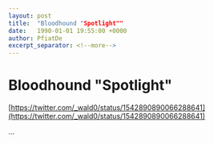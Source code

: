 ```yaml
---
layout: post
title:  "Bloodhound "Spotlight""
date:   1990-01-01 19:55:00 +0000
author: PfiatDe
excerpt_separator: <!--more-->
---
```


# Bloodhound "Spotlight"

[https://twitter.com/_wald0/status/1542890890066288641](https://twitter.com/_wald0/status/1542890890066288641)

...
<!--more-->
